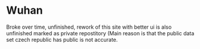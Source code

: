# Wuhan
Broke over time, unfinished, rework of this site with better ui is also unfinished marked as private repostitory (Main reason is that the public data set czech republic has public is not accurate.
